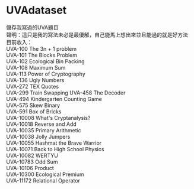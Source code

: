 # UVAdataset
儲存我寫過的UVA題目  
聲明：這只是我的寫法未必是最優解，自己能馬上想出來並且能過的就是好方法  
目前收入：  
UVA-100   The 3n + 1 problem  
UVA-101   The Blocks Problem  
UVA-102   Ecological Bin Packing  
UVA-108   Maximum Sum  
UVA-113   Power of Cryptography  
UVA-136   Ugly Numbers  
UVA-272   TEX Quotes  
UVA-299   Train Swapping
UVA-458   The Decoder  
UVA-494   Kindergarten Counting Game  
UVA-575   Skew Binary  
UVA-591   Box of Bricks  
UVA-10008 What's Cryptanalysis?  
UVA-10018 Reverse and Add  
UVA-10035 Primary Arithmetic  
UVA-10038 Jolly Jumpers  
UVA-10055 Hashmat the Brave Warrior  
UVA-10071 Back to High School Physics  
UVA-10082 WERTYU  
UVA-10783 Odd Sum  
UVA-10106 Product  
UVA-10300 Ecological Premium  
UVA-11172 Relational Operator 
